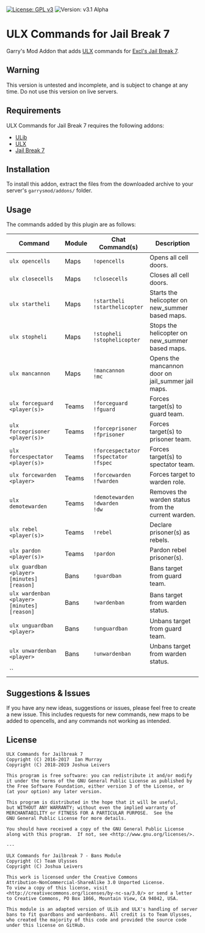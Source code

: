 [![License: GPL v3](https://img.shields.io/badge/License-GPLv3-blue.svg)](https://www.gnu.org/licenses/gpl-3.0) ![Version: v3.1 Alpha](https://img.shields.io/badge/version-v3.1%20alpha-red)


# ULX Commands for Jail Break 7
Garry's Mod Addon that adds [ULX](https://github.com/TeamUlysses/ulx) commands for [Excl's Jail Break 7](https://github.com/kurt-stolle/jailbreak).

## Warning
This version is untested and incomplete, and is subject to change at any time. Do not use this version on live servers.

## Requirements
ULX Commands for Jail Break 7 requires the following addons:

* [ULib](https://github.com/TeamUlysses/ulib)
* [ULX](https://github.com/TeamUlysses/ulx)
* [Jail Break 7](https://github.com/kurt-stolle/jailbreak)

## Installation
To install this addon, extract the files from the downloaded archive to your server's `garrysmod/addons/` folder.

## Usage
The commands added by this plugin are as follows:

| Command                                     | Module | Chat Command(s)                                    | Description                                         |
| ------------------------------------------- | ------ | -------------------------------------------------- | --------------------------------------------------- |
| `ulx opencells`                             | Maps   | `!opencells`                                       | Opens all cell doors.                               |
| `ulx closecells`                            | Maps   | `!closecells`                                      | Closes all cell doors.                              |
| `ulx startheli`                             | Maps   | `!startheli` <br> `!starthelicopter`               | Starts the helicopter on new_summer based maps.     |
| `ulx stopheli`                              | Maps   | `!stopheli` <br> `!stophelicopter`                 | Stops the helicopter on new_summer based maps.      |
| `ulx mancannon`                             | Maps   | `!mancannon` <br> `!mc`                            | Opens the mancannon door on jail_summer jail maps.  |
| `ulx forceguard <player(s)>`                | Teams  | `!forceguard` <br> `!fguard`                       | Forces target(s) to guard team.                     |
| `ulx forceprisoner <player(s)>`             | Teams  | `!forceprisoner` <br> `!fprisoner`                 | Forces target(s) to prisoner team.                  |
| `ulx forcespectator <player(s)>`            | Teams  | `!forcespectator` <br> `!fspectator` <br> `!fspec` | Forces target(s) to spectator team.                 |
| `ulx forcewarden <player>`                  | Teams  | `!forcewarden` <br> `!fwarden`                     | Forces target to warden role.                       |
| `ulx demotewarden`                          | Teams  | `!demotewarden` <br> `!dwarden` <br> `!dw`         | Removes the warden status from the current warden.  |
| `ulx rebel <player(s)>`                     | Teams  | `!rebel`                                           | Declare prisoner(s) as rebels.                      |
| `ulx pardon <player(s)>`                    | Teams  | `!pardon`                                          | Pardon rebel prisoner(s).                           |
| `ulx guardban <player> [minutes] [reason]`  | Bans   | `!guardban`                                        | Bans target from guard team.                        |
| `ulx wardenban <player> [minutes] [reason]` | Bans   | `!wardenban`                                       | Bans target from warden status.                     |
| `ulx unguardban <player>`                   | Bans   | `!unguardban`                                      | Unbans target from guard team.                      |
| `ulx unwardenban <player>`                  | Bans   | `!unwardenban`                                     | Unbans target from warden status.                   |
| ``

## Suggestions & Issues
If you have any new ideas, suggestions or issues, please feel free to create a new issue.
This includes requests for new commands, new maps to be added to opencells, and any commands not working as intended.

## License
	ULX Commands for Jailbreak 7
	Copyright (C) 2016-2017  Ian Murray
	Copyright (C) 2018-2019 Joshua Leivers

	This program is free software: you can redistribute it and/or modify
	it under the terms of the GNU General Public License as published by
	the Free Software Foundation, either version 3 of the License, or
	(at your option) any later version.

	This program is distributed in the hope that it will be useful,
	but WITHOUT ANY WARRANTY; without even the implied warranty of
	MERCHANTABILITY or FITNESS FOR A PARTICULAR PURPOSE.  See the
	GNU General Public License for more details.

	You should have received a copy of the GNU General Public License
	along with this program.  If not, see <http://www.gnu.org/licenses/>.

	---

	ULX Commands for Jailbreak 7 - Bans Module
	Copyright (C) Team Ulysses
	Copyright (C) Joshua Leivers

	This work is licensed under the Creative Commons
	Attribution-NonCommercial-ShareAlike 3.0 Unported License.
	To view a copy of this license, visit
	<http://creativecommons.org/licenses/by-nc-sa/3.0/> or send a letter
	to Creative Commons, PO Box 1866, Mountain View, CA 94042, USA.

	This module is an adapted version of ULib and ULX's handling of server
	bans to fit guardbans and wardenbans. All credit is to Team Ulysses,
	who created the majority of this code and provided the source code
	under this license on GitHub.
